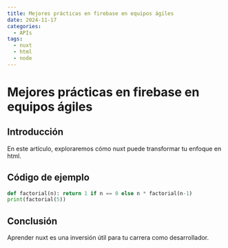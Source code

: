 ```yaml
---
title: Mejores prácticas en firebase en equipos ágiles
date: 2024-11-17
categories:
  - APIs
tags:
  - nuxt
  - html
  - node
---
```


# Mejores prácticas en firebase en equipos ágiles

## Introducción

En este artículo, exploraremos cómo nuxt puede transformar tu enfoque en html.

## Código de ejemplo

```python
def factorial(n): return 1 if n == 0 else n * factorial(n-1)
print(factorial(5))
```

## Conclusión

Aprender nuxt es una inversión útil para tu carrera como desarrollador.